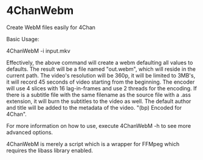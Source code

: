 4ChanWebm
=========

Create WebM files easily for 4Chan

Basic Usage:

4ChanWebM -i input.mkv

Effectively, the above command will create a webm defaulting all values to defaults. The result will be a file named "out.webm", which will reside in the current path. The video's resolution will be 360p, it will be limited to 3MB's, it will record 45 seconds of video starting from the beginning. The encoder will use 4 slices with 16 lag-in-frames and use 2 threads for the encoding. If there is a subtitle file with the same filename as the source file with a .ass extension, it will burn the subtitles to the video as well. The default author and title will be added to the metadata of the video. "(bp) Encoded for 4Chan".

For more information on how to use, execute 4ChanWebM -h to see more advanced options.

4ChanWebM is merely a script which is a wrapper for FFMpeg which requires the libass library enabled.

